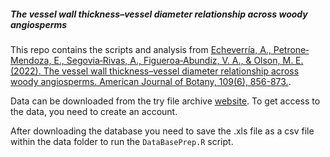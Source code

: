 ##### The vessel wall thickness–vessel diameter relationship across woody angiosperms

This repo contains the scripts and analysis from [Echeverría, A., Petrone‐Mendoza, E., Segovia‐Rivas, A., Figueroa‐Abundiz, V. A., & Olson, M. E. (2022). The vessel wall thickness–vessel diameter relationship across woody angiosperms. American Journal of Botany, 109(6), 856-873.](https://bsapubs.onlinelibrary.wiley.com/doi/full/10.1002/ajb2.1854).

Data can be downloaded from the try file archive [website](https://www.try-db.org/TryWeb/DataDnld.php). To get access to the data, you need to create an account.

After downloading the database you need to save the .xls file as a csv file within the data folder to run the `DataBasePrep.R` script.

